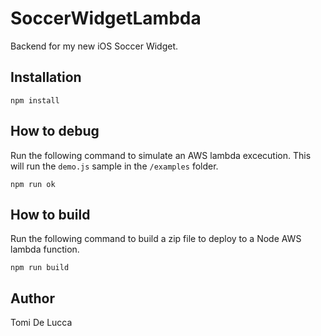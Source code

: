 # SoccerWidgetLambda

Backend for my new iOS Soccer Widget.

## Installation

```
npm install
```

## How to debug

Run the following command to simulate an AWS lambda excecution. This will run the `demo.js` sample in the `/examples` folder.

```
npm run ok
```

## How to build

Run the following command to build a zip file to deploy to a Node AWS lambda function.

```
npm run build
```

## Author

Tomi De Lucca
